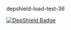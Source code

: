 depshield-load-test-36

[![DepShield Badge](https://cpeters2.dev.depshield.sonatype.org/badges/depshield-load-cpeters2d/depshield-load-test-36/depshield.svg)](https://sonatype.github.io/depshield-github-pages)
